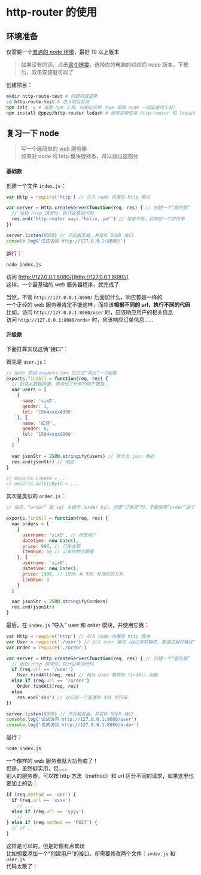 # http-router 的使用
## 环境准备
仅需要一个[普通的 node 环境](https://nodejs.org/zh-cn/download/)，最好 10 以上版本  
> 如果没有的话，点击[这个链接](https://nodejs.org/zh-cn/download/)，选择你的电脑的对应的 node 版本，下载后，双击安装就可以了

创建项目：
``` bash
mkdir http-route-test # 创建项目目录
cd http-route-test # 进入项目目录
npm init -y # 借助 npm 工具，初始化项目（npm 是随 node 一起安装的工具）
npm install @ppzp/http-router lodash # 给项目里安装 http-router 和 lodash
```

## 复习一下 node
> 写一个最简单的 web 服务器  
> 如果对 node 的 http 模块很熟悉，可以跳过这部分

#### 基础款
创建一个文件 ```index.js```：
``` js
var Http = require('http') // 引入 node 内置的 http 模块

var server = Http.createServer(function(req, res) { // 创建一个“服务器”
  // 收到 http 请求时，执行这里的代码
  res.end('http-router says "hello, yo"') // 啥也不做，只响应一个字符串
})

server.listen(8080) // 开启服务器，并监听 8080 端口
console.log('试试访问 http://127.0.0.1:8080/')
```
运行：
``` bash
node index.js
```
访问 [http://127.0.0.1:8080/](http://127.0.0.1:8080/)  
这样，一个最基础的 web 服务器程序，就完成了

当然，不管 ```http://127.0.0.1:8080/``` 后面加什么，响应都是一样的  
一个正经的 web 服务器肯定不能这样，而应该**根据不同的 url，执行不同的代码**  
比如，访问 ```http://127.0.0.1:8080/user``` 时，应该响应用户的相关信息  
访问 ```http://127.0.0.1:8080/order``` 时，应该响应订单信息……

#### 升级款
下面打算实现这俩“接口”：

首先是 ```user.js```：
``` js
// node 使用 exports.xxx 的方式“导出”一个函数
exports.findAll = function(req, res) {
  // 假装从数据库里，查询出了所有的用户数据……
  var users = [
    {
      name: 'sixD',
      gender: 1,
      tel: '1564xxxx4395'
    }, {
      name: '红仔',
      gender: 0,
      tel: '1564xxxx0000'
    }
  ]

  var jsonStr = JSON.stringify(users) // 转化为 json 格式
  res.end(jsonStr) // 响应
}

// exports.create = ...
// exports.deleteById = ...
```
其次是类似的 ```order.js```：
``` js
// 提示，“order” 是 sql 关键字（order by），创建“订单表”时，不要使用“order”这个名字

exports.findAll = function(req, res) {
  var orders = [
    {
      username: 'sixD', // 所属用户
      datetime: new Date(),
      price: 996, // 订单金额
      itemSum: 10 // 订单内物品数量
    }, {
      username: 'sixD',
      datetime: new Date(),
      price: 1996, // 1996 与 996 有微妙的关系
      itemSum: 3
    }
  ]

  var jsonStr = JSON.stringify(orders)
  res.end(jsonStr)
}
```
最后，在 ```index.js``` “导入” user 和 order 模块，并使用它俩：
``` js
var Http = require('http') // 引入 node 内置的 http 模块
var User = require('./user') // 引入 user 模块（自己写的模块，要通过相对路径“导入”）
var Order = require('./order')

var server = Http.createServer(function(req, res) { // 创建一个“服务器”
  // 收到 http 请求时，执行这里的代码
  if (req.url == '/user')
    User.findAll(req, res) // 执行 User 模块的 findAll 函数
  else if (req.url == '/order')
    Order.findAll(req, res)
  else
    res.end('404') // 这只是一个普通的 404 字符串
})

server.listen(8080) // 开启服务器，并监听 8080 端口
console.log('试试访问 http://127.0.0.1:8080/user')
console.log('试试访问 http://127.0.0.1:8080/order')
```
运行：
``` bash
node index.js
```

一个像样的 web 服务器就大功告成了！  
但是，虽然挺实用，但……  
别人的服务器，可以按 http 方法（method）和 url 区分不同的请求，如果这里也要加上的话：
``` js
if (req.method == 'GET') {
  if (req.url == 'xxxx')
    // ...
  else if (req.url == 'yyyy')
    // ...
} else if (req.method == 'POST') {
  // if...
}
```
这样是可以的，但是好像有点繁琐  
比如想要添加一个“创建用户”的接口，却需要修改两个文件：```index.js``` 和 ```user.js```  
代码太散了！